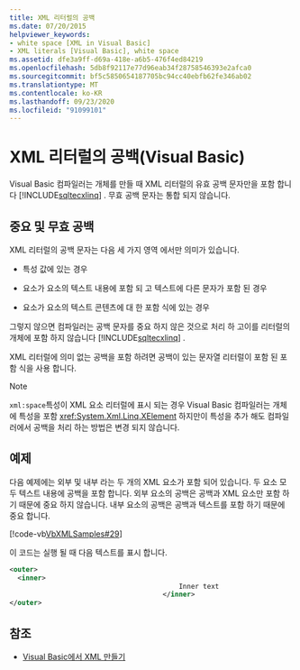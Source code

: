 ```yaml
---
title: XML 리터럴의 공백
ms.date: 07/20/2015
helpviewer_keywords:
- white space [XML in Visual Basic]
- XML literals [Visual Basic], white space
ms.assetid: dfe3a9ff-d69a-418e-a6b5-476f4ed84219
ms.openlocfilehash: 5db8f92117e77d96eab34f28758546393e2afca0
ms.sourcegitcommit: bf5c5850654187705bc94cc40ebfb62fe346ab02
ms.translationtype: MT
ms.contentlocale: ko-KR
ms.lasthandoff: 09/23/2020
ms.locfileid: "91099101"
---
```

# <a name="white-space-in-xml-literals-visual-basic"></a>XML 리터럴의 공백(Visual Basic)

Visual Basic 컴파일러는 개체를 만들 때 XML 리터럴의 유효 공백 문자만을 포함 합니다 [!INCLUDE[sqltecxlinq](~/includes/sqltecxlinq-md.md)] . 무효 공백 문자는 통합 되지 않습니다.  
  
## <a name="significant-and-insignificant-white-space"></a>중요 및 무효 공백  

 XML 리터럴의 공백 문자는 다음 세 가지 영역 에서만 의미가 있습니다.  
  
- 특성 값에 있는 경우  
  
- 요소가 요소의 텍스트 내용에 포함 되 고 텍스트에 다른 문자가 포함 된 경우  
  
- 요소가 요소의 텍스트 콘텐츠에 대 한 포함 식에 있는 경우  
  
 그렇지 않으면 컴파일러는 공백 문자를 중요 하지 않은 것으로 처리 하 고이를 리터럴의 개체에 포함 하지 않습니다 [!INCLUDE[sqltecxlinq](~/includes/sqltecxlinq-md.md)] .  
  
 XML 리터럴에 의미 없는 공백을 포함 하려면 공백이 있는 문자열 리터럴이 포함 된 포함 식을 사용 합니다.  
  
> [!NOTE]
> `xml:space`특성이 XML 요소 리터럴에 표시 되는 경우 Visual Basic 컴파일러는 개체에 특성을 포함 <xref:System.Xml.Linq.XElement> 하지만이 특성을 추가 해도 컴파일러에서 공백을 처리 하는 방법은 변경 되지 않습니다.  
  
## <a name="examples"></a>예제  

 다음 예제에는 외부 및 내부 라는 두 개의 XML 요소가 포함 되어 있습니다. 두 요소 모두 텍스트 내용에 공백을 포함 합니다. 외부 요소의 공백은 공백과 XML 요소만 포함 하기 때문에 중요 하지 않습니다. 내부 요소의 공백은 공백과 텍스트를 포함 하기 때문에 중요 합니다.  
  
 [!code-vb[VbXMLSamples#29](~/samples/snippets/visualbasic/VS_Snippets_VBCSharp/VbXMLSamples/VB/XMLSamples13.vb#29)]  
  
 이 코드는 실행 될 때 다음 텍스트를 표시 합니다.  
  
```xml  
<outer>  
  <inner>  
                                          Inner text  
                                      </inner>  
</outer>  
```  
  
## <a name="see-also"></a>참조

- [Visual Basic에서 XML 만들기](creating-xml.md)
